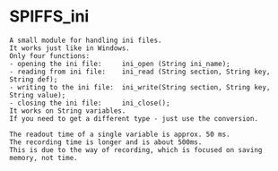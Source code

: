 # SPIFFS_ini

    A small module for handling ini files.
    It works just like in Windows.
    Only four functions:
    - opening the ini file:     ini_open (String ini_name);
    - reading from ini file:    ini_read (String section, String key, String def);
    - writing to the ini file:  ini_write(String section, String key, String value);
    - closing the ini file:     ini_close();  
    It works on String variables.
    If you need to get a different type - just use the conversion.

    The readout time of a single variable is approx. 50 ms.
    The recording time is longer and is about 500ms.
    This is due to the way of recording, which is focused on saving memory, not time.
